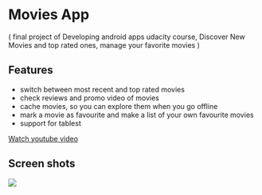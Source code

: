 
# Movies App 

( final project of Developing android apps udacity course, Discover New Movies and top rated ones, manage your favorite movies ) 

## Features

- switch between most recent and top rated movies
- check reviews and promo video of movies 
- cache movies, so you can explore them when you go offline
- mark a movie as favourite and make a list of your own favourite movies
- support for tablest

[Watch youtube video](https://www.youtube.com/watch?v=M6UBR2c4P1s)

## Screen shots


![](https://drive.google.com/file/d/0B65qcVDAx_jDN2wyT2FxcnoyRnc/view?usp=sharing)
